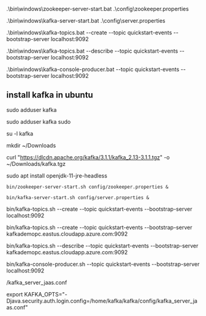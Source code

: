 .\bin\windows\zookeeper-server-start.bat .\config\zookeeper.properties

.\bin\windows\kafka-server-start.bat .\config\server.properties


.\bin\windows\kafka-topics.bat --create --topic quickstart-events --bootstrap-server localhost:9092


.\bin\windows\kafka-topics.bat --describe --topic quickstart-events --bootstrap-server localhost:9092

.\bin\windows\kafka-console-producer.bat --topic quickstart-events --bootstrap-server localhost:9092

## install kafka in ubuntu


sudo adduser kafka

sudo adduser kafka sudo

su -l kafka

mkdir ~/Downloads

curl "https://dlcdn.apache.org/kafka/3.1.1/kafka_2.13-3.1.1.tgz" -o ~/Downloads/kafka.tgz

sudo apt install openjdk-11-jre-headless

    bin/zookeeper-server-start.sh config/zookeeper.properties &

    bin/kafka-server-start.sh config/server.properties &


bin/kafka-topics.sh --create --topic quickstart-events --bootstrap-server localhost:9092


bin/kafka-topics.sh --create --topic quickstart-events --bootstrap-server kafkademopc.eastus.cloudapp.azure.com:9092


bin/kafka-topics.sh --describe --topic quickstart-events --bootstrap-server kafkademopc.eastus.cloudapp.azure.com:9092


bin/kafka-console-producer.sh --topic quickstart-events --bootstrap-server localhost:9092



/kafka_server_jaas.conf

export KAFKA_OPTS="-Djava.security.auth.login.config=/home/kafka/kafka/config/kafka_server_jaas.conf"

